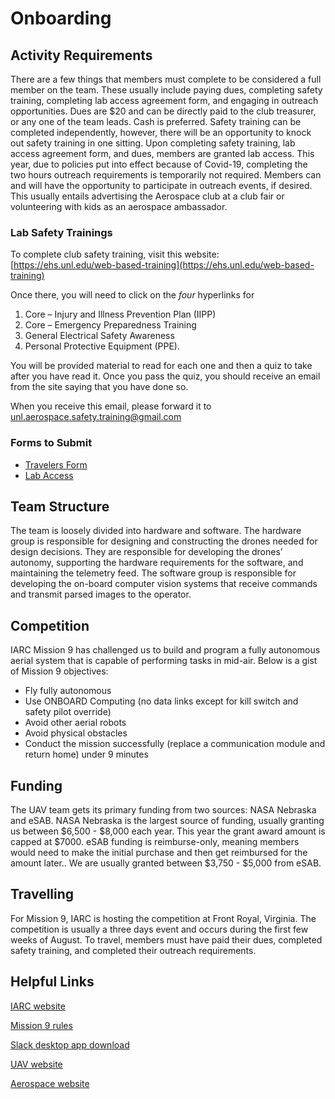 # Onboarding

## Activity Requirements
There are a few things that members must complete to be considered a full member on the team. These usually include paying dues, completing safety training, completing lab access agreement form, and engaging in outreach opportunities. Dues are $20 and can be directly paid to the club treasurer, or any one of the team leads. Cash is preferred. Safety training can be completed independently, however, there will be an opportunity to knock out safety training in one sitting. Upon completing safety training, lab access agreement form, and dues, members are granted lab access. This year, due to policies put into effect because of Covid-19, completing the two hours outreach requirements is temporarily not required. Members can and will have the opportunity to participate in outreach events, if desired. This usually entails advertising the Aerospace club at a club fair or volunteering with kids as an aerospace ambassador.

### Lab Safety Trainings
To complete club safety training, visit this website:  [https://ehs.unl.edu/web-based-training](https://ehs.unl.edu/web-based-training)

Once there, you will need to click on the *four* hyperlinks for

1. Core – Injury and Illness Prevention Plan (IIPP)
2. Core – Emergency Preparedness Training
3. General Electrical Safety Awareness
4. Personal Protective Equipment (PPE).

You will be provided material to read for each one and then a quiz to take after you have read it. Once you pass the quiz, you should receive an email from the site saying that you have done so.

When you receive this email, please forward it to [unl.aerospace.safety.training@gmail.com](mailto:unl.aerospace.safety.training@gmail.com)

### Forms to Submit

- [Travelers Form](res/pdf/AerospaceTravelerForm.pdf)
- [Lab Access](res/pdf/COVID_AerospaceLabAccess.pdf)

## Team Structure
The team is loosely divided into hardware and software. The hardware group is responsible for designing and constructing the drones needed for design decisions. They are responsible for developing the drones’ autonomy, supporting the hardware requirements for the software, and maintaining the telemetry feed. The software group is responsible for developing the on-board computer vision systems that receive commands and transmit parsed images to the operator.

## Competition
IARC Mission 9 has challenged us to build and program a fully autonomous aerial system that is capable of performing tasks in mid-air. Below is a gist of Mission 9 objectives:

- Fly fully autonomous
- Use ONBOARD Computing (no data links except for kill switch and safety pilot override)
- Avoid other aerial robots
- Avoid physical obstacles
- Conduct the mission successfully (replace a communication module and return home) under 9 minutes

## Funding
The UAV team gets its primary funding from two sources: NASA Nebraska and eSAB. NASA Nebraska is the largest source of funding, usually granting us between $6,500 - $8,000 each year. This year the grant award amount is capped at $7000. eSAB funding is reimburse-only, meaning members would need to make the initial purchase and then get reimbursed for the amount later.. We are usually granted between $3,750 - $5,000 from eSAB.

## Travelling
For Mission 9, IARC is hosting the competition at Front Royal, Virginia. The competition is usually a three days event and occurs during the first few weeks of August. To travel, members must have paid their dues, completed safety training, and completed their outreach requirements.

## Helpful Links
[IARC website](http://aerialroboticscompetition.org/index.php)

[Mission 9 rules](http://aerialroboticscompetition.org/rules.php)

[Slack desktop app download](https://get.slack.help/hc/en-us/sections/360000110123-Download-the-Slack-app)

[UAV website](https://unl-uav.github.io)

[Aerospace website](http://unlaero.space/)
